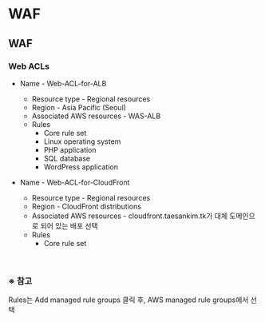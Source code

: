 # WAF

## WAF
### Web ACLs
- Name - Web-ACL-for-ALB
  - Resource type - Regional resources
  - Region - Asia Pacific (Seoul)
  - Associated AWS resources - WAS-ALB
  - Rules
    - Core rule set
    - Linux operating system
    - PHP application
    - SQL database
    - WordPress application

- Name - Web-ACL-for-CloudFront
  - Resource type - Regional resources
  - Region - CloudFront distributions
  - Associated AWS resources - cloudfront.taesankim.tk가 대체 도메인으로 되어 있는 배포 선택
  - Rules
    - Core rule set

<br/>

### ※ 참고
Rules는 Add managed rule groups 클릭 후, AWS managed rule groups에서 선택
